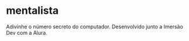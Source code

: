 # mentalista
Adivinhe o número secreto do computador. Desenvolvido junto a Imersão Dev com a Alura.
